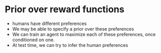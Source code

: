 # Prior over reward functions

* humans have different preferences
* We may be able to specify a prior over these preferences
* We can train an agent to maximize each of these preferences, once conditioned on one.
* At test time, we can try to infer the human preferences